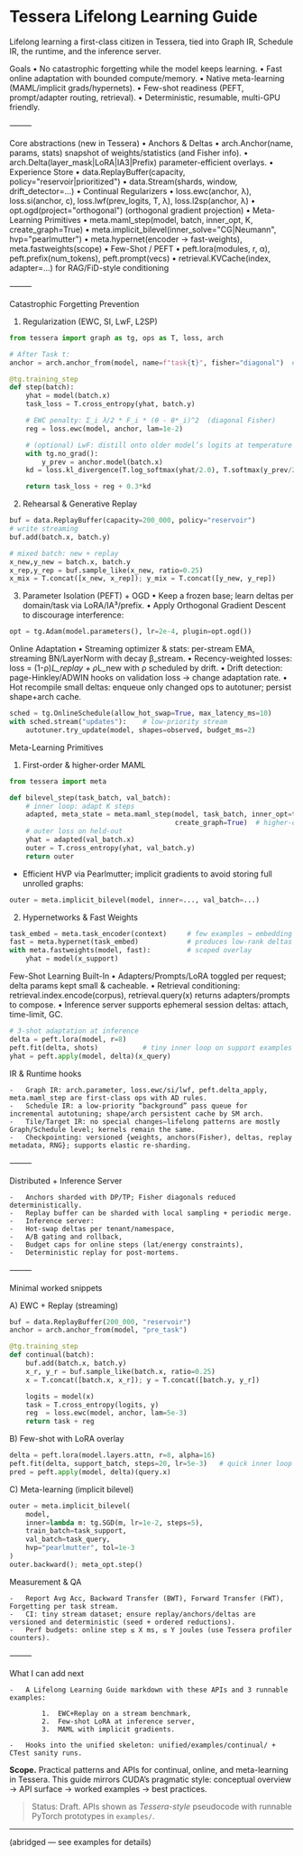 # Tessera Lifelong Learning Guide

Lifelong learning a first-class citizen in Tessera, tied into Graph IR, Schedule IR, the runtime, and the inference server.

Goals
	•	No catastrophic forgetting while the model keeps learning.
	•	Fast online adaptation with bounded compute/memory.
	•	Native meta-learning (MAML/implicit grads/hypernets).
	•	Few-shot readiness (PEFT, prompt/adapter routing, retrieval).
	•	Deterministic, resumable, multi-GPU friendly.

⸻

Core abstractions (new in Tessera)
	•	Anchors & Deltas
	•	arch.Anchor(name, params, stats) snapshot of weights/statistics (and Fisher info).
	•	arch.Delta(layer_mask|LoRA|IA3|Prefix) parameter-efficient overlays.
	•	Experience Store
	•	data.ReplayBuffer(capacity, policy="reservoir|prioritized")
	•	data.Stream(shards, window, drift_detector=...)
	•	Continual Regularizers
	•	loss.ewc(anchor, λ), loss.si(anchor, c), loss.lwf(prev_logits, T, λ), loss.l2sp(anchor, λ)
	•	opt.ogd(project="orthogonal") (orthogonal gradient projection)
	•	Meta-Learning Primitives
	•	meta.maml_step(model, batch, inner_opt, K, create_graph=True)
	•	meta.implicit_bilevel(inner_solve="CG|Neumann", hvp="pearlmutter")
	•	meta.hypernet(encoder → fast-weights), meta.fastweights(scope)
	•	Few-Shot / PEFT
	•	peft.lora(modules, r, α), peft.prefix(num_tokens), peft.prompt(vecs)
	•	retrieval.KVCache(index, adapter=...) for RAG/FiD-style conditioning

⸻

Catastrophic Forgetting Prevention

1) Regularization (EWC, SI, LwF, L2SP)
```python
from tessera import graph as tg, ops as T, loss, arch

# After Task t:
anchor = arch.anchor_from(model, name=f"task{t}", fisher="diagonal")  # stores θ_t and F_t

@tg.training_step
def step(batch):
    yhat = model(batch.x)
    task_loss = T.cross_entropy(yhat, batch.y)

    # EWC penalty: Σ_i λ/2 * F_i * (θ - θ*_i)^2  (diagonal Fisher)
    reg = loss.ewc(model, anchor, lam=1e-2)

    # (optional) LwF: distill onto older model’s logits at temperature T
    with tg.no_grad():
        y_prev = anchor.model(batch.x)
    kd = loss.kl_divergence(T.log_softmax(yhat/2.0), T.softmax(y_prev/2.0)) * (2.0**2)

    return task_loss + reg + 0.3*kd
```
2) Rehearsal & Generative Replay
```python 
buf = data.ReplayBuffer(capacity=200_000, policy="reservoir")
# write streaming
buf.add(batch.x, batch.y)

# mixed batch: new + replay
x_new,y_new = batch.x, batch.y
x_rep,y_rep = buf.sample_like(x_new, ratio=0.25)
x_mix = T.concat([x_new, x_rep]); y_mix = T.concat([y_new, y_rep])
```
3) Parameter Isolation (PEFT) + OGD
	•	Keep a frozen base; learn deltas per domain/task via LoRA/IA³/prefix.
	•	Apply Orthogonal Gradient Descent to discourage interference:
```python
opt = tg.Adam(model.parameters(), lr=2e-4, plugin=opt.ogd())
```
Online Adaptation
	•	Streaming optimizer & stats: per-stream EMA, streaming BN/LayerNorm with decay β_stream.
	•	Recency-weighted losses: loss = (1-ρ)*L_replay + ρ*L_new with ρ scheduled by drift.
	•	Drift detection: page-Hinkley/ADWIN hooks on validation loss → change adaptation rate.
	•	Hot recompile small deltas: enqueue only changed ops to autotuner; persist shape+arch cache.
```python
sched = tg.OnlineSchedule(allow_hot_swap=True, max_latency_ms=10)
with sched.stream("updates"):    # low-priority stream
    autotuner.try_update(model, shapes=observed, budget_ms=2)
```
Meta-Learning Primitives

1) First-order & higher-order MAML
```python
from tessera import meta

def bilevel_step(task_batch, val_batch):
    # inner loop: adapt K steps
    adapted, meta_state = meta.maml_step(model, task_batch, inner_opt=tg.SGD(1e-2), K=5,
                                         create_graph=True)  # higher-order
    # outer loss on held-out
    yhat = adapted(val_batch.x)
    outer = T.cross_entropy(yhat, val_batch.y)
    return outer
```
- Efficient HVP via Pearlmutter; implicit gradients to avoid storing full unrolled graphs:
```python
outer = meta.implicit_bilevel(model, inner=..., val_batch=...)
```
2) Hypernetworks & Fast Weights
```python
task_embed = meta.task_encoder(context)     # few examples → embedding
fast = meta.hypernet(task_embed)            # produces low-rank deltas
with meta.fastweights(model, fast):         # scoped overlay
    yhat = model(x_support)
```
Few-Shot Learning Built-In
	•	Adapters/Prompts/LoRA toggled per request; delta params kept small & cacheable.
	•	Retrieval conditioning: retrieval.index.encode(corpus), retrieval.query(x) returns adapters/prompts to compose.
	•	Inference server supports ephemeral session deltas: attach, time-limit, GC.
```python
# 3-shot adaptation at inference
delta = peft.lora(model, r=8)
peft.fit(delta, shots)           # tiny inner loop on support examples
yhat = peft.apply(model, delta)(x_query)
```
IR & Runtime hooks

	-	Graph IR: arch.parameter, loss.ewc/si/lwf, peft.delta_apply, meta.maml_step are first-class ops with AD rules.
	-	Schedule IR: a low-priority “background” pass queue for incremental autotuning; shape/arch persistent cache by SM arch.
	-	Tile/Target IR: no special changes—lifelong patterns are mostly Graph/Schedule level; kernels remain the same.
	-	Checkpointing: versioned {weights, anchors(Fisher), deltas, replay metadata, RNG}; supports elastic re-sharding.

⸻

Distributed + Inference Server

	-	Anchors sharded with DP/TP; Fisher diagonals reduced deterministically.
	-	Replay buffer can be sharded with local sampling + periodic merge.
	-	Inference server:
	-	Hot-swap deltas per tenant/namespace,
	-	A/B gating and rollback,
	-	Budget caps for online steps (lat/energy constraints),
	-	Deterministic replay for post-mortems.

⸻

Minimal worked snippets

A) EWC + Replay (streaming)
```python
buf = data.ReplayBuffer(200_000, "reservoir")
anchor = arch.anchor_from(model, "pre_task")

@tg.training_step
def continual(batch):
    buf.add(batch.x, batch.y)
    x_r, y_r = buf.sample_like(batch.x, ratio=0.25)
    x = T.concat([batch.x, x_r]); y = T.concat([batch.y, y_r])

    logits = model(x)
    task = T.cross_entropy(logits, y)
    reg  = loss.ewc(model, anchor, lam=5e-3)
    return task + reg
```
B) Few-shot with LoRA overlay
```python
delta = peft.lora(model.layers.attn, r=8, alpha=16)
peft.fit(delta, support_batch, steps=20, lr=5e-3)   # quick inner loop
pred = peft.apply(model, delta)(query.x)
```
C) Meta-learning (implicit bilevel)
```python
outer = meta.implicit_bilevel(
    model,
    inner=lambda m: tg.SGD(m, lr=1e-2, steps=5),
    train_batch=task_support,
    val_batch=task_query,
    hvp="pearlmutter", tol=1e-3
)
outer.backward(); meta_opt.step()
```
Measurement & QA

	-	Report Avg Acc, Backward Transfer (BWT), Forward Transfer (FWT), Forgetting per task stream.
	-	CI: tiny stream dataset; ensure replay/anchors/deltas are versioned and deterministic (seed + ordered reductions).
	-	Perf budgets: online step ≤ X ms, ≤ Y joules (use Tessera profiler counters).

⸻

What I can add next

	-	A Lifelong Learning Guide markdown with these APIs and 3 runnable examples:

            1.	EWC+Replay on a stream benchmark,
            2.	Few-shot LoRA at inference server,
            3.	MAML with implicit gradients.

	-	Hooks into the unified skeleton: unified/examples/continual/ + CTest sanity runs.

**Scope.** Practical patterns and APIs for continual, online, and meta-learning in Tessera. This guide mirrors CUDA’s pragmatic style: conceptual overview → API surface → worked examples → best practices.

> Status: Draft. APIs shown as *Tessera-style* pseudocode with runnable PyTorch prototypes in `examples/`.

---
(abridged — see examples for details)
